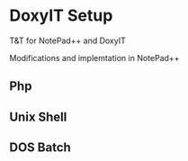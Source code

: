 # DoxyIT Setup

T&T for NotePad++ and DoxyIT

Modifications and implemtation in NotePad++


## Php

## Unix Shell

## DOS Batch

